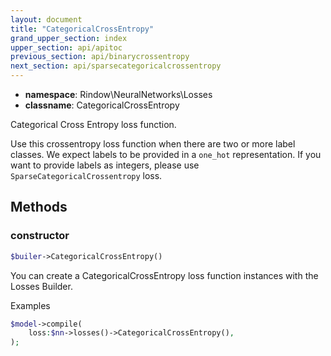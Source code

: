 ```yaml
---
layout: document
title: "CategoricalCrossEntropy"
grand_upper_section: index
upper_section: api/apitoc
previous_section: api/binarycrossentropy
next_section: api/sparsecategoricalcrossentropy
---
```


- **namespace**: Rindow\NeuralNetworks\Losses
- **classname**: CategoricalCrossEntropy

Categorical Cross Entropy loss function.

Use this crossentropy loss function when there are two or more label classes.
We expect labels to be provided in a `one_hot` representation.
If you want to provide labels as integers, please use `SparseCategoricalCrossentropy` loss.

Methods
-------

### constructor
```php
$builer->CategoricalCrossEntropy()
```
You can create a CategoricalCrossEntropy loss function instances with the Losses Builder.

Examples

```php
$model->compile(
    loss:$nn->losses()->CategoricalCrossEntropy(),
);
```
